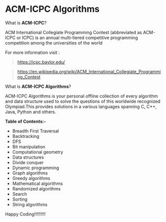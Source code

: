 # ACM-ICPC Algorithms

What is **ACM-ICPC**?

ACM International Collegiate Programming Contest (abbreviated as ACM-ICPC or ICPC) is an annual multi-tiered competitive programming competition among the universities of the world

For more information visit : 

>https://icpc.baylor.edu/

>https://en.wikipedia.org/wiki/ACM_International_Collegiate_Programming_Contest

What is **ACM-ICPC Algorithms**?

ACM-ICPC Algorithms is your personal offline collection of every algorithm and data structure used to solve the questions of this worldwide recognized Olympiad.This provides solutions in a various languages spanning C, C++, Java, Python and others.


**Table of Contents:-**


* Breadth First Traversal
* Backtracking
* DFS
* Bit manipulation
* Computational geometry
* Data structures
* Divide conquer
* Dynamic programming
* Graph algorithms 
* Greedy algorithms
* Mathematical algorithms
* Randomized algorithms
* Search 
* Sorting
* String algorithms

Happy Coding!!!!!!!!!
